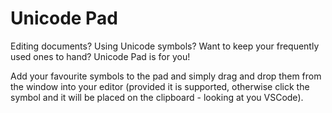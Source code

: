 # Unicode Pad

Editing documents? Using Unicode symbols? Want to keep your frequently used ones to hand? Unicode Pad is for you!

Add your favourite symbols to the pad and simply drag and drop them from the window into your editor 
(provided it is supported, otherwise click the symbol and it will be placed on the clipboard - looking at you VSCode).